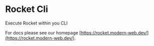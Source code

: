 # Rocket Cli

Execute Rocket within you CLI

For docs please see our homepage [https://rocket.modern-web.dev/](https://rocket.modern-web.dev/).
